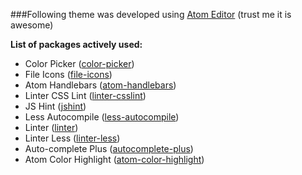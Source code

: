 ###Following theme was developed using [Atom Editor](http://atom.io) (trust me it is awesome)

**List of packages actively used:**
* Color Picker ([color-picker](https://atom.io/packages/color-picker))
* File Icons ([file-icons](https://atom.io/packages/file-icons))
* Atom Handlebars ([atom-handlebars](https://atom.io/packages/atom-handlebars))
* Linter CSS Lint ([linter-csslint](https://atom.io/packages/linter-csslint))
* JS Hint ([jshint](https://atom.io/packages/jshint))
* Less Autocompile ([less-autocompile](https://atom.io/packages/less-autocompile))
* Linter ([linter](https://atom.io/packages/linter))
* Linter Less ([linter-less](https://atom.io/packages/linter-less))
* Auto-complete Plus ([autocomplete-plus](https://atom.io/packages/autocomplete-plus))
* Atom Color Highlight ([atom-color-highlight](https://atom.io/packages/atom-color-highlight))
